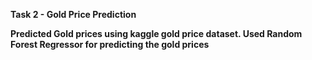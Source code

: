 **Task 2 - Gold Price Prediction**

**Predicted Gold prices using kaggle gold price dataset. Used Random Forest Regressor for predicting the gold prices**
